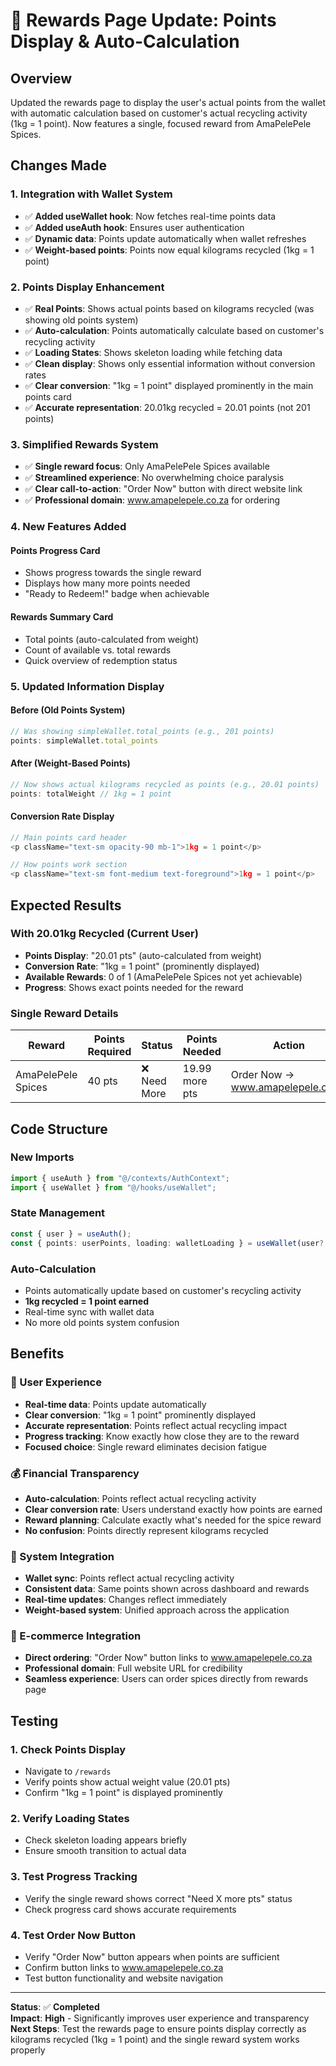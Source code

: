 # 🎁 **Rewards Page Update: Points Display & Auto-Calculation**

## **Overview**
Updated the rewards page to display the user's actual points from the wallet with automatic calculation based on customer's actual recycling activity (1kg = 1 point). Now features a single, focused reward from AmaPelePele Spices.

## **Changes Made**

### **1. Integration with Wallet System**
- ✅ **Added useWallet hook**: Now fetches real-time points data
- ✅ **Added useAuth hook**: Ensures user authentication
- ✅ **Dynamic data**: Points update automatically when wallet refreshes
- ✅ **Weight-based points**: Points now equal kilograms recycled (1kg = 1 point)

### **2. Points Display Enhancement**
- ✅ **Real Points**: Shows actual points based on kilograms recycled (was showing old points system)
- ✅ **Auto-calculation**: Points automatically calculate based on customer's recycling activity
- ✅ **Loading States**: Shows skeleton loading while fetching data
- ✅ **Clean display**: Shows only essential information without conversion rates
- ✅ **Clear conversion**: "1kg = 1 point" displayed prominently in the main points card
- ✅ **Accurate representation**: 20.01kg recycled = 20.01 points (not 201 points)

### **3. Simplified Rewards System**
- ✅ **Single reward focus**: Only AmaPelePele Spices available
- ✅ **Streamlined experience**: No overwhelming choice paralysis
- ✅ **Clear call-to-action**: "Order Now" button with direct website link
- ✅ **Professional domain**: www.amapelepele.co.za for ordering

### **4. New Features Added**

#### **Points Progress Card**
- Shows progress towards the single reward
- Displays how many more points needed
- "Ready to Redeem!" badge when achievable

#### **Rewards Summary Card**
- Total points (auto-calculated from weight)
- Count of available vs. total rewards
- Quick overview of redemption status

### **5. Updated Information Display**

#### **Before (Old Points System)**
```typescript
// Was showing simpleWallet.total_points (e.g., 201 points)
points: simpleWallet.total_points
```

#### **After (Weight-Based Points)**
```typescript
// Now shows actual kilograms recycled as points (e.g., 20.01 points)
points: totalWeight // 1kg = 1 point
```

#### **Conversion Rate Display**
```typescript
// Main points card header
<p className="text-sm opacity-90 mb-1">1kg = 1 point</p>

// How points work section
<p className="text-sm font-medium text-foreground">1kg = 1 point</p>
```

## **Expected Results**

### **With 20.01kg Recycled (Current User)**
- **Points Display**: "20.01 pts" (auto-calculated from weight)
- **Conversion Rate**: "1kg = 1 point" (prominently displayed)
- **Available Rewards**: 0 of 1 (AmaPelePele Spices not yet achievable)
- **Progress**: Shows exact points needed for the reward

### **Single Reward Details**
| **Reward** | **Points Required** | **Status** | **Points Needed** | **Action** |
|------------|---------------------|------------|-------------------|------------|
| AmaPelePele Spices | 40 pts | ❌ Need More | 19.99 more pts | Order Now → www.amapelepele.co.za |

## **Code Structure**

### **New Imports**
```typescript
import { useAuth } from "@/contexts/AuthContext";
import { useWallet } from "@/hooks/useWallet";
```

### **State Management**
```typescript
const { user } = useAuth();
const { points: userPoints, loading: walletLoading } = useWallet(user?.id);
```

### **Auto-Calculation**
- Points automatically update based on customer's recycling activity
- **1kg recycled = 1 point earned**
- Real-time sync with wallet data
- No more old points system confusion

## **Benefits**

### **🎯 User Experience**
- **Real-time data**: Points update automatically
- **Clear conversion**: "1kg = 1 point" prominently displayed
- **Accurate representation**: Points reflect actual recycling impact
- **Progress tracking**: Know exactly how close they are to the reward
- **Focused choice**: Single reward eliminates decision fatigue

### **💰 Financial Transparency**
- **Auto-calculation**: Points reflect actual recycling activity
- **Clear conversion rate**: Users understand exactly how points are earned
- **Reward planning**: Calculate exactly what's needed for the spice reward
- **No confusion**: Points directly represent kilograms recycled

### **🔄 System Integration**
- **Wallet sync**: Points reflect actual recycling activity
- **Consistent data**: Same points shown across dashboard and rewards
- **Real-time updates**: Changes reflect immediately
- **Weight-based system**: Unified approach across the application

### **🛒 E-commerce Integration**
- **Direct ordering**: "Order Now" button links to www.amapelepele.co.za
- **Professional domain**: Full website URL for credibility
- **Seamless experience**: Users can order spices directly from rewards page

## **Testing**

### **1. Check Points Display**
- Navigate to `/rewards`
- Verify points show actual weight value (20.01 pts)
- Confirm "1kg = 1 point" is displayed prominently

### **2. Verify Loading States**
- Check skeleton loading appears briefly
- Ensure smooth transition to actual data

### **3. Test Progress Tracking**
- Verify the single reward shows correct "Need X more pts" status
- Check progress card shows accurate requirements

### **4. Test Order Now Button**
- Verify "Order Now" button appears when points are sufficient
- Confirm button links to www.amapelepele.co.za
- Test button functionality and website navigation

---

**Status**: ✅ **Completed**  
**Impact**: **High** - Significantly improves user experience and transparency  
**Next Steps**: Test the rewards page to ensure points display correctly as kilograms recycled (1kg = 1 point) and the single reward system works properly

